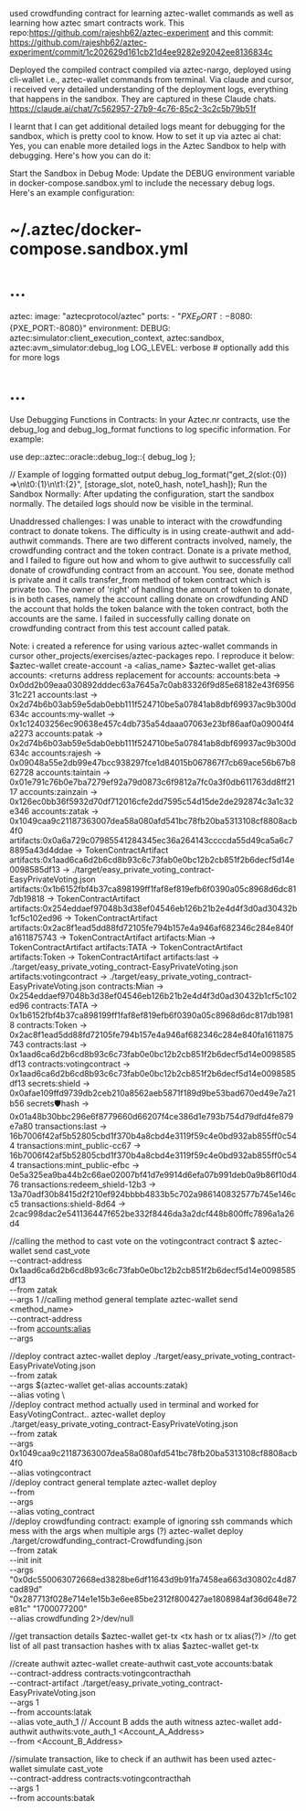 used crowdfunding contract for learning aztec-wallet commands as well as learning how aztec smart contracts work. This repo:https://github.com/rajeshb62/aztec-experiment and this commit: https://github.com/rajeshb62/aztec-experiment/commit/1c202629d161cb21d4ee9282e92042ee8136834c

Deployed the compiled contract compiled via aztec-nargo, deployed using cli-wallet i.e., aztec-wallet commands from terminal. Via claude and cursor, i received very detailed understanding of the deployment logs, everything that happens in the sandbox. They are captured in these Claude chats. https://claude.ai/chat/7c562957-27b9-4c76-85c2-3c2c5b79b51f

I learnt that I can get additional detailed logs meant for debugging for the sandbox, which is pretty cool to know. How to set it up via aztec ai chat:
Yes, you can enable more detailed logs in the Aztec Sandbox to help with debugging. Here's how you can do it:

Start the Sandbox in Debug Mode: Update the DEBUG environment variable in docker-compose.sandbox.yml to include the necessary debug logs. Here's an example configuration:


# ~/.aztec/docker-compose.sandbox.yml
# ...
aztec:
  image: "aztecprotocol/aztec"
  ports:
    - "${PXE_PORT:-8080}:${PXE_PORT:-8080}"
  environment:
    DEBUG: aztec:simulator:client_execution_context, aztec:sandbox, aztec:avm_simulator:debug_log
    LOG_LEVEL: verbose # optionally add this for more logs
# ...
Use Debugging Functions in Contracts: In your Aztec.nr contracts, use the debug_log and debug_log_format functions to log specific information. For example:


use dep::aztec::oracle::debug_log::{ debug_log };

// Example of logging formatted output
debug_log_format("get_2(slot:{0}) =>\n\t0:{1}\n\t1:{2}", [storage_slot, note0_hash, note1_hash]);
Run the Sandbox Normally: After updating the configuration, start the sandbox normally. The detailed logs should now be visible in the terminal.

Unaddressed challenges:
I was unable to interact with the crowdfunding contract to donate tokens. The difficulty is in using create-authwit and add-authwit commands. There are two different contracts involved, namely, the crowdfunding contract and the token contract. Donate is a private method, and I failed to figure out how and whom to give authwit to successfully call donate of crowdfunding contract from an account. You see, donate method is private and it calls transfer_from method of token contract which is private too. The owner of 'right' of handling the amount of token to donate, is in both cases, namely the account calling donate on crowdfunding AND the account that holds the token balance with the token contract, both the accounts are the same. I failed in successfully calling donate on crowdfunding contract from this test account called patak.

Note: i created a reference for using various aztec-wallet commands in cursor other_projects/exercises/aztec-packages repo. I reproduce it below:
$aztec-wallet create-account -a <alias_name>
$aztec-wallet get-alias accounts:<aliasname>
<returns address
replacement for accounts:
accounts:beta -> 0x0dd2b09eaa030892dddec63a7645a7c0ab83326f9d85e68182e43f695631c221
accounts:last -> 0x2d74b6b03ab59e5dab0ebb111f524710be5a07841ab8dbf69937ac9b300d634c
accounts:my-wallet -> 0x1c12403256ec90638e457c4db735a54daaa07063e23bf86aaf0a09004f4a2273
accounts:patak -> 0x2d74b6b03ab59e5dab0ebb111f524710be5a07841ab8dbf69937ac9b300d634c
accounts:rajesh -> 0x09048a55e2db99e47bcc938297fce1d84015b067867f7cb69ace56b67b862728
accounts:taintain -> 0x01e791c76b0e7ba7279ef92a79d0873c6f9812a7fc0a3f0db611763dd8ff2117
accounts:zainzain -> 0x126ec0bb36f5932d70df712016cfe2dd7595c54d15de2de292874c3a1c32e346
accounts:zatak -> 0x1049caa9c21187363007dea58a080afd541bc78fb20ba5313108cf8808acb4f0
artifacts:0x0a6a729c07985541284345ec36a264143ccccda55d49ca5a6c78895a43d4ddae -> TokenContractArtifact
artifacts:0x1aad6ca6d2b6cd8b93c6c73fab0e0bc12b2cb851f2b6decf5d14e0098585df13 -> ./target/easy_private_voting_contract-EasyPrivateVoting.json
artifacts:0x1b6152fbf4b37ca898199ff1faf8ef819efb6f0390a05c8968d6dc817db19818 -> TokenContractArtifact
artifacts:0x254eddaef97048b3d38ef04546eb126b21b2e4d4f3d0ad30432b1cf5c102ed96 -> TokenContractArtifact
artifacts:0x2ac8f1ead5dd88fd72105fe794b157e4a946af682346c284e840fa1611875743 -> TokenContractArtifact
artifacts:Mian -> TokenContractArtifact
artifacts:TATA -> TokenContractArtifact
artifacts:Token -> TokenContractArtifact
artifacts:last -> ./target/easy_private_voting_contract-EasyPrivateVoting.json
artifacts:votingcontract -> ./target/easy_private_voting_contract-EasyPrivateVoting.json
contracts:Mian -> 0x254eddaef97048b3d38ef04546eb126b21b2e4d4f3d0ad30432b1cf5c102ed96
contracts:TATA -> 0x1b6152fbf4b37ca898199ff1faf8ef819efb6f0390a05c8968d6dc817db19818
contracts:Token -> 0x2ac8f1ead5dd88fd72105fe794b157e4a946af682346c284e840fa1611875743
contracts:last -> 0x1aad6ca6d2b6cd8b93c6c73fab0e0bc12b2cb851f2b6decf5d14e0098585df13
contracts:votingcontract -> 0x1aad6ca6d2b6cd8b93c6c73fab0e0bc12b2cb851f2b6decf5d14e0098585df13
secrets:shield -> 0x0afae109ffd9739db2ceb210a8562aeb5871f189d9be53bad670ed49e7a21b56
secrets:shield:hash -> 0x01a48b30bbc296e6f8779660d66207f4ce386d1e793b754d79dfd4fe879e7a80
transactions:last -> 16b7006f42af5b52805cbd1f370b4a8cbd4e3119f59c4e0bd932ab855ff0c544
transactions:mint_public-cc67 -> 16b7006f42af5b52805cbd1f370b4a8cbd4e3119f59c4e0bd932ab855ff0c544
transactions:mint_public-efbc -> 0e5a325ea9ba44b2c66ae02007bf41d7e9914d6efa07b991deb0a9b86f10d476
transactions:redeem_shield-12b3 -> 13a70adf30b8415d2f210ef924bbbb4833b5c702a986140832577b745e146cc5
transactions:shield-8d64 -> 2cac998dac2e541136447f652be332f8446da3a2dcf448b800ffc7896a1a26d4

//calling the method to cast vote on the votingcontract contract
$ aztec-wallet send cast_vote \
  --contract-address 0x1aad6ca6d2b6cd8b93c6c73fab0e0bc12b2cb851f2b6decf5d14e0098585df13 \
  --from zatak \
  --args 1
//calling method general template
aztec-wallet send <method_name> \
  --contract-address <contract address> \
  --from <accounts:alias> \
  --args <arg1> <other args needed by method>

//deploy contract
aztec-wallet deploy ./target/easy_private_voting_contract-EasyPrivateVoting.json \
  --from zatak \
  --args $(aztec-wallet get-alias accounts:zatak) \
  --alias voting \     
//deploy contract method actually used in terminal and worked for EasyVotingContract..
aztec-wallet deploy ./target/easy_private_voting_contract-EasyPrivateVoting.json \
  --from zatak \
  --args 0x1049caa9c21187363007dea58a080afd541bc78fb20ba5313108cf8808acb4f0 \
  --alias votingcontract \
//deploy contract general template
aztec-wallet deploy <compiled artefact> \
  --from <account alias> \
  --args <arg1> <arg2> <other constructor args> \
  --alias voting_contract \
//deploy crowdfunding contract: example of ignoring ssh commands which mess with the args when multiple args (?)
aztec-wallet deploy ./target/crowdfunding_contract-Crowdfunding.json \
  --from zatak \
  --init init \
  --args "0x0dc550063072668ed3828be6df11643d9b91fa7458ea663d30802c4d87cad89d" "0x287713f028e714e1e15b3e6ee85be2312f800427ae1808984af36d648e72e81c" "1700077200" \
  --alias crowdfunding 2>/dev/null


//get transaction details
$aztec-wallet get-tx <tx hash or tx alias(?)>
//to get list of all past transaction hashes with tx alias
$aztec-wallet get-tx


//create authwit
aztec-wallet create-authwit cast_vote accounts:batak \
  --contract-address contracts:votingcontracthah \
  --contract-artifact ./target/easy_private_voting_contract-EasyPrivateVoting.json \
  --args 1 \
  --from accounts:latak \
  --alias vote_auth_1
// Account B adds the auth witness
aztec-wallet add-authwit authwits:vote_auth_1 <Account_A_Address> \
  --from <Account_B_Address>

//simulate transaction, like to check if an authwit has been used
aztec-wallet simulate cast_vote \
  --contract-address contracts:votingcontracthah \
  --args 1 \
  --from accounts:batak
